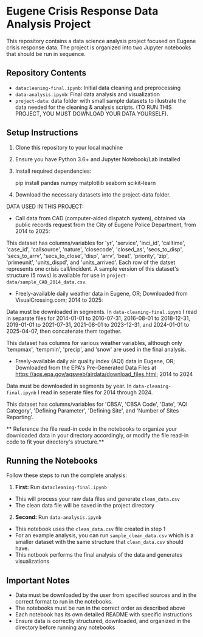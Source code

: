 # Eugene Crisis Response Data Analysis Project

This repository contains a data science analysis project focused on Eugene crisis response data. The project is organized into two Jupyter notebooks that should be run in sequence.

## Repository Contents

* `datacleaning-final.ipynb`: Initial data cleaning and preprocessing
* `data-analysis.ipynb`: Final data analysis and visualization
* `project-data`: data folder with small sample datasets to illustrate the data needed for the cleaning & analysis scripts. (TO RUN THIS PROJECT, YOU MUST DOWNLOAD YOUR DATA YOURSELF).

## Setup Instructions

1. Clone this repository to your local machine
2. Ensure you have Python 3.6+ and Jupyter Notebook/Lab installed
3. Install required dependencies:
  
      pip install pandas numpy matplotlib seaborn scikit-learn
  
4. Download the necessary datasets into the project-data folder.

DATA USED IN THIS PROJECT:

* Call data from CAD (computer-aided dispatch system), obtained via public records request from the City of Eugene Police Department, from 2014 to 2025:

This dataset has columns/variables for 'yr', 'service', 'inci_id', 'calltime', 'case_id', 'callsource', 'nature', 'closecode', 'closed_as', 'secs_to_disp', 'secs_to_arrv', 'secs_to_close', 'disp', 'arrv', 'beat', 'priority', 'zip', 'primeunit', 'units_dispd', and 'units_arrived'. Each row of the datset represents one crisis call/incident. A sample version of this dataset's structure (5 rows) is available for use in `project-data/sample_CAD_2014_data.csv`.

* Freely-available daily weather data in Eugene, OR; Downloaded from VisualCrossing.com; 2014 to 2025:

Data must be downloaded in segments. In `data-cleaning-final.ipynb` I read in separate files for 2014-01-01 to 2016-07-31, 2016-08-01 to 2018-12-31, 2019-01-01 to 2021-07-31, 2021-08-01 to 2023-12-31, and 2024-01-01 to 2025-04-07, then concatenate them together.

This dataset has columns for various weather variables, although only 'tempmax', 'tempmin', 'precip', and 'snow' are used in the final analysis.

* Freely-available daily air quality index (AQI) data in Eugene, OR; Downloaded from the EPA's Pre-Generated Data Files at https://aqs.epa.gov/aqsweb/airdata/download_files.html; 2014 to 2024

Data must be downloaded in segments by year. In `data-cleaning-final.ipynb` I read in seperate files for 2014 through 2024.

This dataset has columns/variables for 'CBSA', 'CBSA Code',	'Date', 'AQI Category', 'Defining Parameter', 'Defining Site', and 'Number of Sites Reporting'.

** Reference the file read-in code in the notebooks to organize your downloaded data in your directory accordingly, or modify the file read-in code to fit your directory's structure.**


## Running the Notebooks

Follow these steps to run the complete analysis:

1. **First:** Run `datacleaning-final.ipynb`
  
  * This will process your raw data files and generate `clean_data.csv`
  * The clean data file will be saved in the project directory
2. **Second:** Run `data-analysis.ipynb`
  
  * This notebook uses the `clean_data.csv` file created in step 1
  * For an example analysis, you can run `sample_clean_data.csv` which is a smaller dataset with the same structure that `clean_data.csv` should have.
  * This notbook performs the final analysis of the data and generates visualizations

## Important Notes

* Data must be downloaded by the user from specified sources and in the correct format to run in the notebooks.
* The notebooks must be run in the correct order as described above
* Each notebook has its own detailed README with specific instructions
* Ensure data is correctly structured, downloaded, and organized in the directory before running any notebooks

